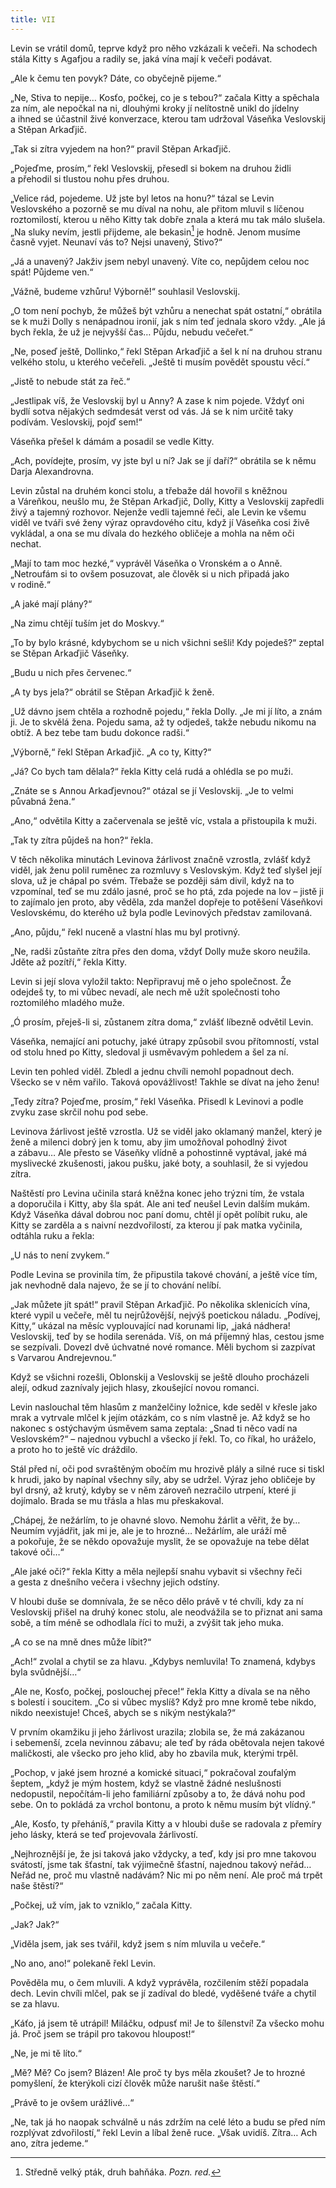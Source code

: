 ```yaml
---
title: VII
---
```


Levin se vrátil domů, teprve když pro něho vzkázali k večeři. Na schodech stála Kitty s Agafjou a radily se, jaká vína mají k večeři podávat.

„Ale k čemu ten povyk? Dáte, co obyčejně pijeme.“

„Ne, Stiva to nepije… Kosťo, počkej, co je s tebou?“ začala Kitty a spěchala za ním, ale nepočkal na ni, dlouhými kroky jí nelítostně unikl do jídelny a ihned se účastnil živé konverzace, kterou tam udržoval Váseňka Veslovskij a Stěpan Arkaďjič.

„Tak si zítra vyjedem na hon?“ pravil Stěpan Arkaďjič.

„Pojeďme, prosím,“ řekl Veslovskij, přesedl si bokem na druhou židli a přehodil si tlustou nohu přes druhou.

„Velice rád, pojedeme. Už jste byl letos na honu?“ tázal se Levin Veslovského a pozorně se mu díval na nohu, ale přitom mluvil s líčenou roztomilostí, kterou u něho Kitty tak dobře znala a která mu tak málo slušela. „Na sluky nevím, jestli přijdeme, ale bekasin[^16] je hodně. Jenom musíme časně vyjet. Neunaví vás to? Nejsi unavený, Stivo?“

„Já a unavený? Jakživ jsem nebyl unavený. Víte co, nepůjdem celou noc spát! Půjdeme ven.“

„Vážně, budeme vzhůru! Výborně!“ souhlasil Veslovskij.

„O tom není pochyb, že můžeš být vzhůru a nenechat spát ostatní,“ obrátila se k muži Dolly s nenápadnou ironií, jak s ním teď jednala skoro vždy. „Ale já bych řekla, že už je nejvyšší čas… Půjdu, nebudu večeřet.“

„Ne, poseď ještě, Dollinko,“ řekl Stěpan Arkaďjič a šel k ní na druhou stranu velkého stolu, u kterého večeřeli. „Ještě ti musím povědět spoustu věcí.“

„Jistě to nebude stát za řeč.“

„Jestlipak víš, že Veslovskij byl u Anny? A zase k nim pojede. Vždyť oni bydlí sotva nějakých sedmdesát verst od vás. Já se k nim určitě taky podívám. Veslovskij, pojď sem!“

Váseňka přešel k dámám a posadil se vedle Kitty.

„Ach, povídejte, prosím, vy jste byl u ní? Jak se jí daří?“ obrátila se k němu Darja Alexandrovna.

Levin zůstal na druhém konci stolu, a třebaže dál hovořil s kněžnou a Váreňkou, neušlo mu, že Stěpan Arkaďjič, Dolly, Kitty a Veslovskij zapředli živý a tajemný rozhovor. Nejenže vedli tajemné řeči, ale Levin ke všemu viděl ve tváři své ženy výraz opravdového citu, když jí Váseňka cosi živě vykládal, a ona se mu dívala do hezkého obličeje a mohla na něm oči nechat.

„Mají to tam moc hezké,“ vyprávěl Váseňka o Vronském a o Anně. „Netroufám si to ovšem posuzovat, ale člověk si u nich připadá jako v rodině.“

„A jaké mají plány?“

„Na zimu chtějí tuším jet do Moskvy.“

„To by bylo krásné, kdybychom se u nich všichni sešli! Kdy pojedeš?“ zeptal se Stěpan Arkaďjič Váseňky.

„Budu u nich přes červenec.“

„A ty bys jela?“ obrátil se Stěpan Arkaďjič k ženě.

„Už dávno jsem chtěla a rozhodně pojedu,“ řekla Dolly. „Je mi jí líto, a znám ji. Je to skvělá žena. Pojedu sama, až ty odjedeš, takže nebudu nikomu na obtíž. A bez tebe tam budu dokonce radši.“

„Výborně,“ řekl Stěpan Arkaďjič. „A co ty, Kitty?“

„Já? Co bych tam dělala?“ řekla Kitty celá rudá a ohlédla se po muži.

„Znáte se s Annou Arkaďjevnou?“ otázal se jí Veslovskij. „Je to velmi půvabná žena.“

„Ano,“ odvětila Kitty a začervenala se ještě víc, vstala a přistoupila k muži.

„Tak ty zítra půjdeš na hon?“ řekla.

V těch několika minutách Levinova žárlivost značně vzrostla, zvlášť když viděl, jak ženu polil ruměnec za rozmluvy s Veslovským. Když teď slyšel její slova, už je chápal po svém. Třebaže se později sám divil, když na to vzpomínal, teď se mu zdálo jasné, proč se ho ptá, zda pojede na lov – jistě ji to zajímalo jen proto, aby věděla, zda manžel dopřeje to potěšení Váseňkovi Veslovskému, do kterého už byla podle Levinových představ zamilovaná.

„Ano, půjdu,“ řekl nuceně a vlastní hlas mu byl protivný.

„Ne, radši zůstaňte zítra přes den doma, vždyť Dolly muže skoro neužila. Jděte až pozítří,“ řekla Kitty.

Levin si její slova vyložil takto: Nepřipravuj mě o jeho společnost. Že odejdeš ty, to mi vůbec nevadí, ale nech mě užít společnosti toho roztomilého mladého muže.

„Ó prosím, přeješ-li si, zůstanem zítra doma,“ zvlášť líbezně odvětil Levin.

Váseňka, nemající ani potuchy, jaké útrapy způsobil svou přítomností, vstal od stolu hned po Kitty, sledoval ji usměvavým pohledem a šel za ní.

Levin ten pohled viděl. Zbledl a jednu chvíli nemohl popadnout dech. Všecko se v něm vařilo. Taková opovážlivost! Takhle se dívat na jeho ženu!

„Tedy zítra? Pojeďme, prosím,“ řekl Váseňka. Přisedl k Levinovi a podle zvyku zase skrčil nohu pod sebe.

Levinova žárlivost ještě vzrostla. Už se viděl jako oklamaný manžel, který je ženě a milenci dobrý jen k tomu, aby jim umožňoval pohodlný život a zábavu… Ale přesto se Váseňky vlídně a pohostinně vyptával, jaké má myslivecké zkušenosti, jakou pušku, jaké boty, a souhlasil, že si vyjedou zítra.

Naštěstí pro Levina učinila stará kněžna konec jeho trýzni tím, že vstala a doporučila i Kitty, aby šla spát. Ale ani teď neušel Levin dalším mukám. Když Váseňka dával dobrou noc paní domu, chtěl jí opět políbit ruku, ale Kitty se zarděla a s naivní nezdvořilostí, za kterou jí pak matka vyčinila, odtáhla ruku a řekla:

„U nás to není zvykem.“

Podle Levina se provinila tím, že připustila takové chování, a ještě více tím, jak nevhodně dala najevo, že se jí to chování nelíbí.

„Jak můžete jít spát!“ pravil Stěpan Arkaďjič. Po několika sklenicích vína, které vypil u večeře, měl tu nejrůžovější, nejvýš poetickou náladu. „Podívej, Kitty,“ ukázal na měsíc vyplouvající nad korunami lip, „jaká nádhera! Veslovskij, teď by se hodila serenáda. Víš, on má příjemný hlas, cestou jsme se sezpívali. Dovezl dvě úchvatné nové romance. Měli bychom si zazpívat s Varvarou Andrejevnou.“

  

Když se všichni rozešli, Oblonskij a Veslovskij se ještě dlouho procházeli alejí, odkud zaznívaly jejich hlasy, zkoušející novou romanci.

Levin naslouchal těm hlasům z manželčiny ložnice, kde seděl v křesle jako mrak a vytrvale mlčel k jejím otázkám, co s ním vlastně je. Až když se ho nakonec s ostýchavým úsměvem sama zeptala: „Snad ti něco vadí na Veslovském?“ – najednou vybuchl a všecko jí řekl. To, co říkal, ho uráželo, a proto ho to ještě víc dráždilo.

Stál před ní, oči pod svraštěným obočím mu hrozivě plály a silné ruce si tiskl k hrudi, jako by napínal všechny síly, aby se udržel. Výraz jeho obličeje by byl drsný, až krutý, kdyby se v něm zároveň nezračilo utrpení, které ji dojímalo. Brada se mu třásla a hlas mu přeskakoval.

„Chápej, že nežárlím, to je ohavné slovo. Nemohu žárlit a věřit, že by… Neumím vyjádřit, jak mi je, ale je to hrozné… Nežárlím, ale uráží mě a pokořuje, že se někdo opovažuje myslit, že se opovažuje na tebe dělat takové oči…“

„Ale jaké oči?“ řekla Kitty a měla nejlepší snahu vybavit si všechny řeči a gesta z dnešního večera i všechny jejich odstíny.

V hloubi duše se domnívala, že se něco dělo právě v té chvíli, kdy za ní Veslovskij přišel na druhý konec stolu, ale neodvážila se to přiznat ani sama sobě, a tím méně se odhodlala říci to muži, a zvýšit tak jeho muka.

„A co se na mně dnes může líbit?“

„Ach!“ zvolal a chytil se za hlavu. „Kdybys nemluvila! To znamená, kdybys byla svůdnější…“

„Ale ne, Kosťo, počkej, poslouchej přece!“ řekla Kitty a dívala se na něho s bolestí i soucitem. „Co si vůbec myslíš? Když pro mne kromě tebe nikdo, nikdo neexistuje! Chceš, abych se s nikým nestýkala?“

V prvním okamžiku ji jeho žárlivost urazila; zlobila se, že má zakázanou i sebemenší, zcela nevinnou zábavu; ale teď by ráda obětovala nejen takové maličkosti, ale všecko pro jeho klid, aby ho zbavila muk, kterými trpěl.

„Pochop, v jaké jsem hrozné a komické situaci,“ pokračoval zoufalým šeptem, „když je mým hostem, když se vlastně žádné neslušnosti nedopustil, nepočítám-li jeho familiární způsoby a to, že dává nohu pod sebe. On to pokládá za vrchol bontonu, a proto k němu musím být vlídný.“

„Ale, Kosťo, ty přeháníš,“ pravila Kitty a v hloubi duše se radovala z přemíry jeho lásky, která se teď projevovala žárlivostí.

„Nejhroznější je, že jsi taková jako vždycky, a teď, kdy jsi pro mne takovou svátostí, jsme tak šťastní, tak výjimečně šťastní, najednou takový neřád… Neřád ne, proč mu vlastně nadávám? Nic mi po něm není. Ale proč má trpět naše štěstí?“

„Počkej, už vím, jak to vzniklo,“ začala Kitty.

„Jak? Jak?“

„Viděla jsem, jak ses tvářil, když jsem s ním mluvila u večeře.“

„No ano, ano!“ polekaně řekl Levin.

Pověděla mu, o čem mluvili. A když vyprávěla, rozčilením stěží popadala dech. Levin chvíli mlčel, pak se jí zadíval do bledé, vyděšené tváře a chytil se za hlavu.

„Káťo, já jsem tě utrápil! Miláčku, odpusť mi! Je to šílenství! Za všecko mohu já. Proč jsem se trápil pro takovou hloupost!“

„Ne, je mi tě líto.“

„Mě? Mě? Co jsem? Blázen! Ale proč ty bys měla zkoušet? Je to hrozné pomyšlení, že kterýkoli cizí člověk může narušit naše štěstí.“

„Právě to je ovšem urážlivé…“

„Ne, tak já ho naopak schválně u nás zdržím na celé léto a budu se před ním rozplývat zdvořilostí,“ řekl Levin a líbal ženě ruce. „Však uvidíš. Zítra… Ach ano, zítra jedeme.“

  

[^16]: Středně velký pták, druh bahňáka. _Pozn. red._

